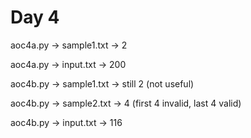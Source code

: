 # Day 4

aoc4a.py -> sample1.txt -> 2

aoc4a.py -> input.txt -> 200

aoc4b.py -> sample1.txt -> still 2 (not useful)

aoc4b.py -> sample2.txt -> 4 (first 4 invalid, last 4 valid)

aoc4b.py -> input.txt -> 116
